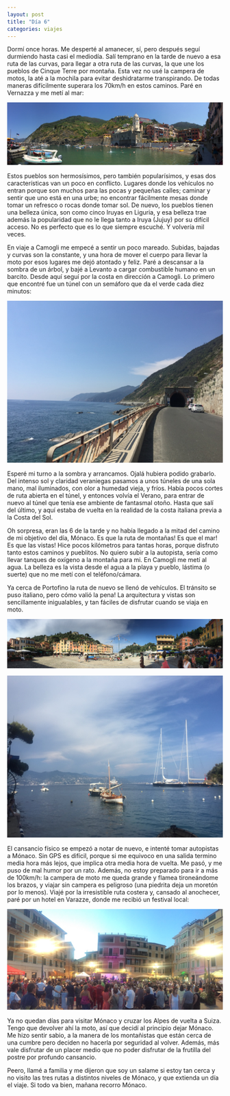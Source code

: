 ```yaml
---
layout: post
title: "Día 6"
categories: viajes
---
```


Dormí once horas. Me desperté al amanecer, sí, pero después seguí durmiendo
hasta casi el mediodía. Salí temprano en la tarde de nuevo a esa ruta de las
curvas, para llegar a otra ruta de las curvas, la que une los pueblos de Cinque
Terre por montaña. Esta vez no usé la campera de motos, la até a la mochila para
evitar deshidratarme transpirando. De todas maneras difícilmente superara los
70km/h en estos caminos. Paré en Vernazza y me metí al mar:

![Vernazza](/imgs/2015-07-Suiza/thumb_IMG_2137_1024.jpg)

Estos pueblos son hermosísimos, pero también popularísimos, y esas dos
características van un poco en conflicto. Lugares donde los vehículos no entran
porque son muchos para las pocas y pequeñas calles; caminar y sentir que uno
está en una urbe; no encontrar fácilmente mesas donde tomar un refresco o rocas
donde tomar sol. De nuevo, los pueblos tienen una belleza única, son como cinco
Iruyas en Liguria, y esa belleza trae además la popularidad que no le llega
tanto a Iruya (Jujuy) por su difícil acceso. No es perfecto que es lo que
siempre escuché. Y volvería mil veces.

En viaje a Camogli me empecé a sentir un poco mareado. Subidas, bajadas y curvas
son la constante, y una hora de mover el cuerpo para llevar la moto por esos
lugares me dejó atontado y feliz. Paré a descansar a la sombra de un árbol, y
bajé a Levanto a cargar combustible humano en un barcito. Desde aquí seguí por
la costa en dirección a Camogli. Lo primero que encontré fue un túnel con un
semáforo que da el verde cada diez minutos:

![Túneles lúgubres en la ruta costera](/imgs/2015-07-Suiza/thumb_IMG_2152_1024.jpg)

Esperé mi turno a la sombra y arrancamos. Ojalá hubiera podido grabarlo. Del
intenso sol y claridad veraniegas pasamos a unos túneles de una sola mano, mal
iluminados, con olor a humedad vieja, y fríos. Había pocos cortes de ruta
abierta en el túnel, y entonces volvía el Verano, para entrar de nuevo al túnel
que tenía ese ambiente de fantasmal otoño. Hasta que salí del último, y aquí
estaba de vuelta en la realidad de la costa italiana previa a la Costa del Sol.

Oh sorpresa, eran las 6 de la tarde y no había llegado a la mitad del camino de
mi objetivo del día, Mónaco. Es que la ruta de montañas! Es que el mar! Es que
las vistas! Hice pocos kilómetros para tantas horas, porque disfruto tanto estos
caminos y pueblitos. No quiero subir a la autopista, sería como llevar tanques
de oxígeno a la montaña para mi. En Camogli me metí al agua. La belleza es la
vista desde el agua a la playa y pueblo, lástima (o suerte) que no me metí con
el teléfono/cámara.

Ya cerca de Portofino la ruta de nuevo se llenó de vehículos. El tránsito se
puso italiano, pero cómo valió la pena! La arquitectura y vistas son
sencillamente inigualables, y tan fáciles de disfrutar cuando se viaja en moto.

![Puerto y barcitos de Portofino](/imgs/2015-07-Suiza/thumb_IMG_2166_1024.jpg)

![Puerto de Portofino](/imgs/2015-07-Suiza/thumb_IMG_2170_1024.jpg)

El cansancio físico se empezó a notar de nuevo, e intenté tomar autopistas a
Mónaco. Sin GPS es difícil, porque si me equivoco en una salida termino media
hora más lejos, que implica otra media hora de vuelta. Me pasó, y me puso de mal
humor por un rato. Además, no estoy preparado para ir a más de 100km/h: la
campera de moto me queda grande y flamea tironeándome los brazos, y viajar sin
campera es peligroso (una piedrita deja un moretón por lo menos). Viajé por la
irresistible ruta costera y, cansado al anochecer, paré por un hotel en Varazze,
donde me recibió un festival local:

![Festival en Varazze](/imgs/2015-07-Suiza/thumb_IMG_2183_1024.jpg)

Ya no quedan días para visitar Mónaco y cruzar los Alpes de vuelta a Suiza.
Tengo que devolver ahí la moto, así que decidí al principio dejar Mónaco. Me
hizo sentir sabio, a la manera de los montañistas que están cerca de una cumbre
pero deciden no hacerla por seguridad al volver. Además, más vale disfrutar de
un placer medio que no poder disfrutar de la frutilla del postre por profundo
cansancio.

Peero, llamé a familia y me dijeron que soy un salame si estoy tan cerca y no
visito las tres rutas a distintos niveles de Mónaco, y que extienda un día el
viaje. Si todo va bien, mañana recorro Mónaco.
